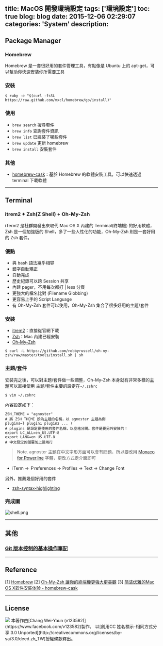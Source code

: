 title: MacOS 開發環境設定
tags: ['環境設定']
toc: true
blog: blog
date: 2015-12-06 02:29:07
categories: 'System'
description:
---

## Package Manager
### Homebrew
Homebrew 是一套很好用的套件管理工具，有點像是 Ubuntu 上的 apt-get，可以幫助你快速安裝你所需要工具
### 安裝

```
$ ruby -e "$(curl -fsSL https://raw.github.com/mxcl/homebrew/go/install)"
```

### 使用

* `brew search` 搜尋套件
* `brew info` 查詢套件資訊
* `brew list` 已經裝了哪些套件
* `brew update` 更新 homebrew 
* `brew install` 安裝套件

### 其他

* [homebrew-cask](https://github.com/caskroom/homebrew-cask)：基於 Homebrew 的軟體安裝工具，可以快速透過 terminal 下載軟體

---

## Terminal
### itrem2 + Zsh(Z Shell) + Oh-My-Zsh
iTerm2 是社群開發出來取代 Mac OS X 內建的 Terminal(終端機) 的好用軟體，Zsh 是一個加強版的 Shell，多了一些人性化的功能，Oh-My-Zsh 則是一套好用的 Zsh 套件。

### 優點

* 與 bash 語法幾乎相容
* 錯字自動矯正
* 自動完成
* 歷史紀錄可以跨 Session 共享
* 內建 pager，不用每次都打 | less 分頁
* 更強大的檔名比對 (Filename Globbing)
* 更容易上手的 Script Language
* 有 Oh-My-Zsh 套件可以使用，Oh-My-Zsh 集合了很多好用的主題/套件
 
### 安裝

* [itrem2](http://iterm2.com/downloads.html)：直接從官網下載
* [Zsh](http://www.zsh.org/)：Mac 內建已經安裝
* [Oh-My-Zsh](https://github.com/robbyrussell/oh-my-zsh)

```
$ curl -L https://github.com/robbyrussell/oh-my-zsh/raw/master/tools/install.sh | sh
```

### 主題/套件
安裝完之後，可以對主題/套件做一些調整，Oh-My-Zsh 本身就有非常多樣的[主題](https://github.com/robbyrussell/oh-my-zsh/wiki/themes)可以直接使用
主題/套件主要的設定在`~/.zshrc`

```
$ vim ~/.zshrc
```

內容設定如下：

```
ZSH_THEME = "agnoster"
# 將 ZSH_THEME 設為主題的名稱，以 agnoster 主題為例
plugins=( plugin1 plugin2 ... )
# plugins 是設定要使用的套件名稱，以空格分開。套件是要另外安裝的！
export LC_ALL=en_US.UTF-8
export LANG=en_US.UTF-8
# 中文設定的話要加上這兩行
```

> Note. agnoster 主題在中文字形方面可以會有問題，所以要改用 [Monaco for Powerline](https://github.com/supermarin/powerline-fonts/blob/master/Monaco/Monaco%20for%20Powerline.otf?raw=true) 字體，更改方式走介面即可
* iTerm -> Ｐreferences -> Profiles -> Text -> Change Font

另外，推薦幾個好用的套件
* [zsh-syntax-highlighting](https://github.com/zsh-users/zsh-syntax-highlighting)

### 完成圖
![shell.png](http://user-image.logdown.io/user/4431/blog/4465/post/230789/ONYsdKPwTgSFRlv8NAOV_shell.png)

<!---

## Editor
### **<font color='blue'>Sublime text 2</font>**
### 基本操作及常用快捷鍵
### 套件

---

## 系統變數設定

--->
---
## 其他
### [Git 版本控制的基本操作筆記](http://weiyuan.logdown.com/posts/230647)

---

## Reference
[1] [Homebrew](http://brew.sh/)
[2] [Oh-My-Zsh 讓你的終端機更強大更美觀](http://iphone4.tw/forums/showthread.php?t=206652)
[3] [简洁优雅的Mac OS X软件安装体验 - homebrew-cask](http://ksmx.me/homebrew-cask-cli-workflow-to-install-mac-applications/)


---
## License

<img src="http://i.creativecommons.org/l/by-sa/3.0/88x31.png" style="    margin: 0;">
本著作由[Chang Wei-Yaun (v123582)](https://www.facebook.com/v123582)製作，
以[創用CC 姓名標示-相同方式分享 3.0 Unported](http://creativecommons.org/licenses/by-sa/3.0/deed.zh_TW)授權條款釋出。